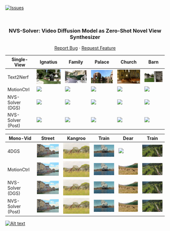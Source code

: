 <!-- Improved compatibility of back to top link: See: https://github.com/ZHU-Zhiyu/NVS_Solver/pull/73 -->
<a name="readme-top"></a>

[![Issues][issues-shield]][issues-url]
<!-- [![MIT License][license-shield]][license-url] -->
<!-- [![MyHomePage][linkedin-shield]][linkedin-url] -->

<!-- PROJECT LOGO -->
<br />
<div align="center">

  <h3 align="center">NVS-Solver: Video Diffusion Model as Zero-Shot Novel View Synthesizer</h3>
  <p align="center">
    <a href="https://github.com/ZHU-Zhiyu/NVS_Solver/issues">Report Bug</a>
    ·
    <a href="https://github.com/ZHU-Zhiyu/NVS_Solver/issues">Request Feature</a>
  </p>
</div>


| Single-View       | Ignatius                                | Family                                | Palace                                | Church                                | Barn                                |
|----------------|----------------|----------------|----------------|----------------|----------------|
| Text2Nerf | <img src='./Assests/Single/text2nerf_gif/ignatius.gif' width='200'> | <img src='./Assests/Single/text2nerf_gif/family.gif' width='200'> | <img src='./Assests/Single/text2nerf_gif/palace.gif' width='200'> | <img src='./Assests/Single/text2nerf_gif/church.gif' width='200'> | <img src='./Assests/Single/text2nerf_gif/barn.gif' width='200'> |
| MotionCtrl| <img src='./Assests/Single/motionctrl_gif/ignatius.gif' width='200'> | <img src='./Assests/Single/motionctrl_gif/family.gif' width='200'> | <img src='./Assests/Single/motionctrl_gif/palace.gif' width='200'> | <img src='./Assests/Single/motionctrl_gif/church.gif' width='200'> | <img src='./Assests/Single/motionctrl_gif/barn.gif' width='200'> |
| NVS-Solver (DGS)  | <img src='./Assests/Single/Ours_DGS_gif/ignatius.gif' width='200'> | <img src='./Assests/Single/Ours_DGS_gif/family.gif' width='200'> | <img src='./Assests/Single/Ours_DGS_gif/palace.gif' width='200'> | <img src='./Assests/Single/Ours_DGS_gif/church.gif' width='200'> | <img src='./Assests/Single/Ours_DGS_gif/barn.gif' width='200'> |
| NVS-Solver (Post) | <img src='./Assests/Single/Ours_gif/ignatius.gif' width='200'> | <img src='./Assests/Single/Ours_gif/family.gif' width='200'> | <img src='./Assests/Single/Ours_gif/palace.gif' width='200'> | <img src='./Assests/Single/Ours_gif/church.gif' width='200'> | <img src='./Assests/Single/Ours_gif/barn.gif' width='200'> |



| Mono-Vid       | Street                               | Kangroo                                | Train                                | Dear                                | Train                                |
|----------------|----------------|----------------|----------------|----------------|----------------|
| 4DGS | <img src='./Assests/dynamic/4dgs_gif/street_1.gif' width='200'> | <img src='./Assests/dynamic/4dgs_gif/kangroo2_1.gif' width='200'> | <img src='./Assests/dynamic/4dgs_gif/train3.gif' width='200'> | <img src='./Assests/dynamic/4dgs_gif/XX' width='200'> | <img src='./Assests/dynamic/4dgs_gif/train5_2.gif' width='200'> |
| MotionCtrl| <img src='./Assests/dynamic/MotionCtrl_gif_01/street_R1.gif' width='200'> | <img src='./Assests/dynamic/MotionCtrl_gif_01/kangroo_R1.gif' width='200'> | <img src='./Assests/dynamic/MotionCtrl_gif_01/Motion_ctrl_train3_R1.gif' width='200'> | <img src='./Assests/dynamic/MotionCtrl_gif_01/deer_R1.gif' width='200'> | <img src='./Assests/dynamic/MotionCtrl_gif_01/Motion_ctrltrain5_R2.gif' width='200'> |
| NVS-Solver (DGS)  | <img src='./Assests/dynamic/Ours_DGS_gif_01/street1.gif' width='200'> | <img src='./Assests/dynamic/Ours_DGS_gif_01/kanroo1.gif' width='200'> | <img src='./Assests/dynamic/Ours_DGS_gif_01/DGS_train31.gif' width='200'> | <img src='./Assests/dynamic/Ours_DGS_gif_01/deer1.gif' width='200'> | <img src='./Assests/dynamic/Ours_DGS_gif_01/DGS_train52.gif' width='200'> |
| NVS-Solver (Post) | <img src='./Assests/dynamic/Ours_gif_01/street1.gif' width='200'> | <img src='./Assests/dynamic/Ours_gif_01/kangroo1.gif' width='200'> | <img src='./Assests/dynamic/Ours_gif_01/Ours_train31.gif' width='200'> | <img src='./Assests/dynamic/Ours_gif_01/deer1.gif' width='200'> | <img src='./Assests/dynamic/Ours_gif_01/Ours_train52.gif' width='200'> |

[![Alt text](https://img.youtube.com/vi/KLnj7ch6big/0.jpg)](https://www.youtube.com/watch?v=KLnj7ch6big)

[contributors-shield]: https://img.shields.io/github/contributors/ZHU-Zhiyu/NVS_Solver.svg?style=for-the-badge
[contributors-url]: https://github.com/ZHU-Zhiyu/NVS_Solver/graphs/contributors
[forks-shield]: https://img.shields.io/github/forks/ZHU-Zhiyu/NVS_Solver.svg?style=for-the-badge
[forks-url]: https://github.com/ZHU-Zhiyu/NVS_Solver/network/members
[stars-shield]: https://img.shields.io/github/stars/ZHU-Zhiyu/NVS_Solver.svg?style=for-the-badge
[stars-url]: https://github.com/ZHU-Zhiyu/NVS_Solver/stargazers
[issues-shield]: https://img.shields.io/github/issues/ZHU-Zhiyu/NVS_Solver.svg?style=for-the-badge
[issues-url]: https://github.com/ZHU-Zhiyu/NVS_Solver/issues
[license-shield]: https://img.shields.io/github/license/ZHU-Zhiyu/NVS_Solver.svg?style=for-the-badge
[license-url]: https://github.com/ZHU-Zhiyu/NVS_Solver/blob/master/LICENSE.txt
